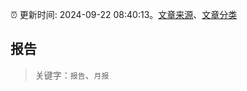 :alarm_clock: 更新时间: 2024-09-22 08:40:13。[文章来源](/README.md)、[文章分类](/TAGS.md)

## 报告


> 关键字：`报告`、`月报`



